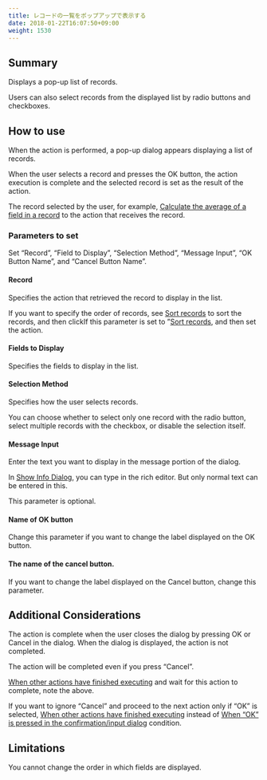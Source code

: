 ```yaml
---
title: レコードの一覧をポップアップで表示する
date: 2018-01-22T16:07:50+09:00
weight: 1530
---
```

## Summary

Displays a pop-up list of records.

Users can also select records from the displayed list by radio buttons and checkboxes.

## How to use

When the action is performed, a pop-up dialog appears displaying a list of records.

When the user selects a record and presses the OK button, the action execution is complete and the selected record is set as the result of the action.

The record selected by the user, for example, [Calculate the average of a field in a record](../../aggregate/calc_records_average) to the action that receives the record.

### Parameters to set

Set “Record”, “Field to Display”, “Selection Method”, “Message Input”, “OK Button Name”, and “Cancel Button Name”.

#### Record

Specifies the action that retrieved the record to display in the list.

If you want to specify the order of records, see [Sort records](../../record/sort_records/) to sort the records, and then clickIf this parameter is set to ”[Sort records](../../record/sort_records/), and then set the action.

#### Fields to Display

Specifies the fields to display in the list.

#### Selection Method

Specifies how the user selects records.

You can choose whether to select only one record with the radio button, select multiple records with the checkbox, or disable the selection itself.

#### Message Input

Enter the text you want to display in the message portion of the dialog.

In [Show Info Dialog](../message_dialog/), you can type in the rich editor. But only normal text can be entered in this.

This parameter is optional.

#### Name of OK button

Change this parameter if you want to change the label displayed on the OK button.

#### The name of the cancel button.

If you want to change the label displayed on the Cancel button, change this parameter.

## Additional Considerations

The action is complete when the user closes the dialog by pressing OK or Cancel in the dialog. When the dialog is displayed, the action is not completed.

The action will be completed even if you press “Cancel”.

[When other actions have finished executing](../../../conditions/condition_other/when_action_complete/) and wait for this action to complete, note the above.

If you want to ignore “Cancel” and proceed to the next action only if “OK” is selected, [When other actions have finished executing](../../../conditions/condition_other/when_action_complete/) instead of [When “OK” is pressed in the confirmation/input dialog](../../../conditions/condition_other/is_confirm_dialog_ok/) condition.

## Limitations

You cannot change the order in which fields are displayed.
